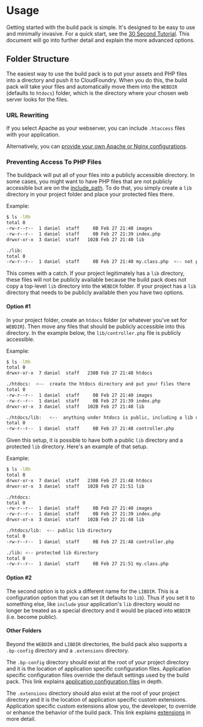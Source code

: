 # Usage

Getting started with the build pack is simple.  It's designed to be easy to use and minimally invasive.  For a quick start, see the [30 Second Tutorial].  This document will go into further detail and explain the more advanced options.

## Folder Structure

The easiest way to use the build pack is to put your assets and PHP files into a directory and push it to CloudFoundry.  When you do this, the build pack will take your files and automatically move them into the `WEBDIR` (defaults to `htdocs`) folder, which is the directory where your chosen web server looks for the files.

### URL Rewriting

If you select Apache as your webserver, you can include `.htaccess` files with your application. 

Alternatively, you can [provide your own Apache or Nginx configurations].

### Preventing Access To PHP Files

The buildpack will put all of your files into a publicly accessible directory.  In some cases, you might want to have PHP files that are not publicly accessible but are on the [include_path].  To do that, you simply create a `lib` directory in your project folder and place your protected files there.

Example:

```bash
$ ls -lRh
total 0
-rw-r--r--  1 daniel  staff     0B Feb 27 21:40 images
-rw-r--r--  1 daniel  staff     0B Feb 27 21:39 index.php
drwxr-xr-x  3 daniel  staff   102B Feb 27 21:40 lib

./lib:
total 0
-rw-r--r--  1 daniel  staff     0B Feb 27 21:40 my.class.php  <-- not public, http://app.cfapps.io/lib/my.class.php == 404
```

This comes with a catch.  If your project legitimately has a `lib` directory, these files will not be publicly available because the build pack does not copy a top-level `lib` directory into the `WEBDIR` folder.  If your project has a `lib` directory that needs to be publicly available then you have two options.

#### Option #1

In your project folder, create an `htdocs` folder (or whatever you've set for `WEBDIR`).  Then move any files that should be publicly accessible into this directory.  In the example below, the `lib/controller.php` file is publicly accessible.

Example:

```bash
$ ls -lRh
total 0
drwxr-xr-x  7 daniel  staff   238B Feb 27 21:48 htdocs

./htdocs:  <--  create the htdocs directory and put your files there
total 0
-rw-r--r--  1 daniel  staff     0B Feb 27 21:40 images
-rw-r--r--  1 daniel  staff     0B Feb 27 21:39 index.php
drwxr-xr-x  3 daniel  staff   102B Feb 27 21:48 lib

./htdocs/lib:   <--  anything under htdocs is public, including a lib directory
total 0
-rw-r--r--  1 daniel  staff     0B Feb 27 21:48 controller.php
```

Given this setup, it is possible to have both a public `lib` directory and a protected `lib` directory.  Here's an example of that setup.

Example:

```bash
$ ls -lRh
total 0
drwxr-xr-x  7 daniel  staff   238B Feb 27 21:48 htdocs
drwxr-xr-x  3 daniel  staff   102B Feb 27 21:51 lib

./htdocs:
total 0
-rw-r--r--  1 daniel  staff     0B Feb 27 21:40 images
-rw-r--r--  1 daniel  staff     0B Feb 27 21:39 index.php
drwxr-xr-x  3 daniel  staff   102B Feb 27 21:48 lib

./htdocs/lib:  <-- public lib directory
total 0
-rw-r--r--  1 daniel  staff     0B Feb 27 21:48 controller.php

./lib: <-- protected lib directory
total 0
-rw-r--r--  1 daniel  staff     0B Feb 27 21:51 my.class.php
```

#### Option #2

The second option is to pick a different name for the `LIBDIR`.  This is a configuration option that you can set (it defaults to `lib`).  Thus if you set it to something else, like `include` your application's `lib` directory would no longer be treated as a special directory and it would be placed into `WEBDIR` (i.e. become public).

#### Other Folders

Beyond the `WEBDIR` and `LIBDIR` directories, the build pack also supports a `.bp-config` directory and a `.extensions` directory.  

The `.bp-config` directory should exist at the root of your project directory and it is the location of application specific configuration files.  Application specific configuration files override the default settings used by the build pack.  This link explains [application configuration files] in depth.

The `.extensions` directory should also exist at the root of your project directory and it is the location of application specific custom extensions.  Application specific custom extensions allow you, the developer, to override or enhance the behavior of the build pack.  This link explains [extensions] in more detail.

[30 Second Tutorial]:https://github.com/cloudfoundry/php-buildpack#30-second-tutorial
[application configuration files]:https://github.com/cloudfoundry/php-buildpack/blob/master/docs/config.md
[include_path]:http://us1.php.net/manual/en/ini.core.php#ini.include-path
[extensions]:https://github.com/cloudfoundry/php-buildpack/blob/master/docs/development.md#extensions
[provide your own Apache or Nginx configurations]:https://github.com/cloudfoundry/php-buildpack/blob/master/docs/config.md#httpd-nginx-and-php-configurations
